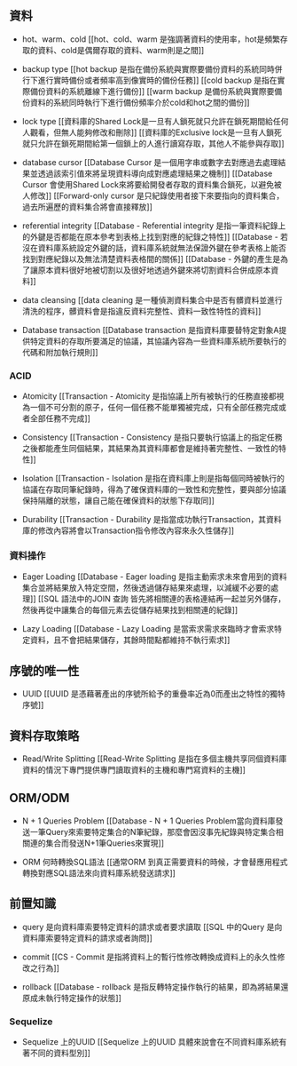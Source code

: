 ## 資料
- hot、warm、cold
[[hot、cold、warm 是強調著資料的使用率，hot是頻繁存取的資料、cold是偶爾存取的資料、warm則是之間]]

- backup type
[[hot backup 是指在備份系統與實際要備份資料的系統同時併行下進行實時備份或者頻率高到像實時的備份任務]]
[[cold backup 是指在實際備份資料的系統離線下進行備份]]
[[warm backup 是備份系統與實際要備份資料的系統同時執行下進行備份頻率介於cold和hot之間的備份]]

- lock type
[[資料庫的Shared Lock是一旦有人鎖死就只允許在鎖死期間給任何人觀看，但無人能夠修改和刪除]]
[[資料庫的Exclusive lock是一旦有人鎖死就只允許在鎖死期間給第一個鎖上的人進行讀寫存取，其他人不能參與存取]]


- database cursor
[[Database Cursor 是一個用字串或數字去對應過去處理結果並透過該索引值來將呈現資料導向成對應處理結果之機制]]
[[Database Cursor 會使用Shared Lock來將要給開發者存取的資料集合鎖死，以避免被人修改]]
[[Forward-only cursor 是只紀錄使用者接下來要指向的資料集合，過去所遍歷的資料集合將會直接釋放]]

- referential integrity
[[Database - Referential integrity 是指一筆資料紀錄上的外鍵是否都能在原本參考到表格上找到對應的紀錄之特性]]
[[Database - 若沒在資料庫系統設定外鍵的話，資料庫系統就無法保證外鍵在參考表格上能否找到對應紀錄以及無法清楚資料表格間的關係]]
[[Database - 外鍵的產生是為了讓原本資料很好地被切割以及很好地透過外鍵來將切割資料合併成原本資料]]

- data cleansing
[[data cleaning 是一種偵測資料集合中是否有髒資料並進行清洗的程序，髒資料會是指違反資料完整性、資料一致性特性的資料]]

- Database transaction
[[Database transaction 是指資料庫要替特定對象A提供特定資料的存取所要滿足的協議，其協議內容為一些資料庫系統所要執行的代碼和附加執行規則]]


### ACID

- Atomicity
[[Transaction - Atomicity 是指協議上所有被執行的任務直接都視為一個不可分割的原子，任何一個任務不能單獨被完成，只有全部任務完成或者全部任務不完成]]

- Consistency
[[Transaction - Consistency 是指只要執行協議上的指定任務之後都能產生同個結果，其結果為其資料庫都會是維持著完整性、一致性的特性]]

- Isolation
[[Transaction - Isolation 是指在資料庫上則是指每個同時被執行的協議在存取同筆紀錄時，得為了確保資料庫的一致性和完整性，要與部分協議保持隔離的狀態，讓自己能在確保資料的狀態下存取同]]

- Durability 
[[Transaction - Durability 是指當成功執行Transaction，其資料庫的修改內容將會以Transaction指令修改內容來永久性儲存]]

### 資料操作
- Eager Loading
[[Database - Eager loading 是指主動索求未來會用到的資料集合並將結果放入特定空間，然後透過儲存結果來處理，以減緩不必要的處理]]
[[SQL 語法中的JOIN 查詢 皆先將相關連的表格連結再一起並另外儲存，然後再從中讓集合的每個元素去從儲存結果找到相關連的紀錄]]

- Lazy Loading
[[Database - Lazy Loading 是當索求需求來臨時才會索求特定資料，且不會把結果儲存，其餘時間點都維持不執行索求]]

## 序號的唯一性
- UUID
[[UUID 是憑藉著產出的序號所給予的重疊率近為0而產出之特性的獨特序號]]


## 資料存取策略
- Read/Write Splitting
[[Read-Write Splitting 是指在多個主機共享同個資料庫資料的情況下專門提供專門讀取資料的主機和專門寫資料的主機]]

## ORM/ODM
- N + 1 Queries Problem
[[Database - N + 1 Queries Problem當向資料庫發送一筆Query來索要特定集合的N筆紀錄，那麼會因沒事先紀錄與特定集合相關連的集合而發送N+1筆Queries來實現]]

- ORM 何時轉換SQL語法
[[通常ORM 到真正需要資料的時候，才會替應用程式轉換對應SQL語法來向資料庫系統發送請求]]

## 前置知識
- query 是向資料庫索要特定資料的請求或者要求讀取
[[SQL 中的Query 是向資料庫索要特定資料的請求或者詢問]]

- commit 
[[CS - Commit 是指將資料上的暫行性修改轉換成資料上的永久性修改之行為]]

- rollback
[[Database - rollback 是指反轉特定操作執行的結果，即為將結果還原成未執行特定操作的狀態]]

### Sequelize
- Sequelize 上的UUID
[[Sequelize 上的UUID 具體來說會在不同資料庫系統有著不同的資料型別]]

